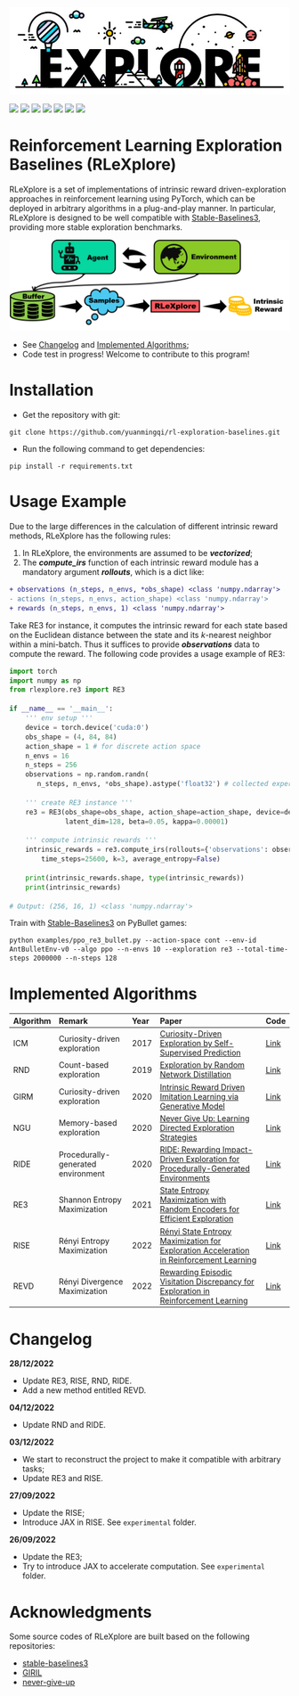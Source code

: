 <div align=center>
<img src='./docs/logo.jpg'>
</div>

<img src="https://img.shields.io/badge/Python->=3.8-brightgreen"> <img src="https://img.shields.io/badge/PyTorch->=1.8.1-orange"> <img src="https://img.shields.io/badge/Gym->=0.21.1-%23252422"> <img src="https://img.shields.io/badge/PyBullet-3.2.5-%2306d6a0">  <img src="https://img.shields.io/badge/DMC Suite-1.0.5-blue"> <img src="https://img.shields.io/badge/JAX-0.3.17-%238338ec"> <img src="https://img.shields.io/badge/Docs-Developing-%23ff595e"> 


# Reinforcement Learning Exploration Baselines (RLeXplore)

RLeXplore is a set of implementations of intrinsic reward driven-exploration approaches in reinforcement learning using PyTorch, which can be deployed in arbitrary algorithms in a plug-and-play manner. In particular, RLeXplore is
designed to be well compatible with [Stable-Baselines3](https://github.com/DLR-RM/stable-baselines3), providing more stable exploration benchmarks. 

<div align=center>
<img src='./docs/flowchart.png' style="width: 600px">
</div>

- See [Changelog](#changelog) and [Implemented Algorithms](#implemented-algorithms);
- Code test in progress! Welcome to contribute to this program!

# Installation
- Get the repository with git:
```
git clone https://github.com/yuanmingqi/rl-exploration-baselines.git
```
- Run the following command to get dependencies:
```shell
pip install -r requirements.txt
```

# Usage Example
Due to the large differences in the calculation of different intrinsic reward methods, RLeXplore has the following rules:

1. In RLeXplore, the environments are assumed to be ***vectorized***;
2. The ***compute_irs*** function of each intrinsic reward module has a mandatory argument ***rollouts***, which is a dict like:
```diff
+ observations (n_steps, n_envs, *obs_shape) <class 'numpy.ndarray'>
- actions (n_steps, n_envs, action_shape) <class 'numpy.ndarray'>
+ rewards (n_steps, n_envs, 1) <class 'numpy.ndarray'>
```

Take RE3 for instance, it computes the intrinsic reward for each state based on the Euclidean distance between the state and 
its $k$-nearest neighbor within a mini-batch. Thus it suffices to provide ***observations</font>*** data to compute the reward. The following code provides a usage example of RE3:
```python
import torch
import numpy as np
from rlexplore.re3 import RE3

if __name__ == '__main__':
    ''' env setup '''
    device = torch.device('cuda:0')
    obs_shape = (4, 84, 84)
    action_shape = 1 # for discrete action space
    n_envs = 16 
    n_steps = 256 
    observations = np.random.randn(
       n_steps, n_envs, *obs_shape).astype('float32') # collected experiences 

    ''' create RE3 instance '''
    re3 = RE3(obs_shape=obs_shape, action_shape=action_shape, device=device,
              latent_dim=128, beta=0.05, kappa=0.00001)

    ''' compute intrinsic rewards '''
    intrinsic_rewards = re3.compute_irs(rollouts={'observations': observations},
        time_steps=25600, k=3, average_entropy=False)

    print(intrinsic_rewards.shape, type(intrinsic_rewards))
    print(intrinsic_rewards)

# Output: (256, 16, 1) <class 'numpy.ndarray'>
```

Train with [Stable-Baselines3](https://github.com/DLR-RM/stable-baselines3) on PyBullet games:
```shell
python examples/ppo_re3_bullet.py --action-space cont --env-id AntBulletEnv-v0 --algo ppo --n-envs 10 --exploration re3 --total-time-steps 2000000 --n-steps 128
```

# Implemented Algorithms
| Algorithm | Remark                                  | Year  | Paper                                                                                                                                                                                                                                                                      | Code                                                                                    |
|:----------|:----------------------------------------|:------|:---------------------------------------------------------------------------------------------------------------------------------------------------------------------------------------------------------------------------------------------------------------------------|:----------------------------------------------------------------------------------------|
| ICM       | Curiosity-driven exploration                 | 2017  | [Curiosity-Driven Exploration by Self-Supervised Prediction](http://proceedings.mlr.press/v70/pathak17a/pathak17a.pdf)                                                                                                                                                     | [Link](https://github.com/yuanmingqi/rl-exploration-baselines/tree/main/rlexplore/icm)  |
| RND       | Count-based exploration            | 2019  | [Exploration by Random Network Distillation](https://arxiv.org/pdf/1810.12894.pdf)                                                                                                                                                                                         | [Link](https://github.com/yuanmingqi/rl-exploration-baselines/tree/main/rlexplore/rnd)  |
| GIRM      | Curiosity-driven exploration            | 2020  | [Intrinsic Reward Driven Imitation Learning via Generative Model](http://proceedings.mlr.press/v119/yu20d/yu20d.pdf)                                                                                                                                                       | [Link](https://github.com/yuanmingqi/rl-exploration-baselines/tree/main/rlexplore/girm) |
| NGU       | Memory-based exploration                | 2020  | [Never Give Up: Learning Directed Exploration Strategies](https://arxiv.org/pdf/2002.06038)                                                                                                                                                                                | [Link](https://github.com/yuanmingqi/rl-exploration-baselines/tree/main/rlexplore/ngu)  |
| RIDE      | Procedurally-generated environment      | 2020  | [RIDE: Rewarding Impact-Driven Exploration for Procedurally-Generated Environments](https://arxiv.org/pdf/2002.12292)                                                                                                                                                      | [Link](https://github.com/yuanmingqi/rl-exploration-baselines/tree/main/rlexplore/ride) |
| RE3       | Shannon Entropy Maximization            | 2021  | [State Entropy Maximization with Random Encoders for Efficient Exploration](http://proceedings.mlr.press/v139/seo21a/seo21a.pdf)                                                                                                                                           | [Link](https://github.com/yuanmingqi/rl-exploration-baselines/tree/main/rlexplore/re3)  |
| RISE      | Rényi Entropy Maximization              | 2022  | [Rényi State Entropy Maximization for Exploration Acceleration in Reinforcement Learning](https://ieeexplore.ieee.org/abstract/document/9802917/)                                                                                                                          | [Link](https://github.com/yuanmingqi/rl-exploration-baselines/tree/main/rlexplore/rise) |
| REVD      | Rényi Divergence Maximization           | 2022  | [Rewarding Episodic Visitation Discrepancy for Exploration in Reinforcement Learning](https://openreview.net/pdf?id=V2pw1VYMrDo)                                                                                                                                           | [Link](https://github.com/yuanmingqi/rl-exploration-baselines/tree/main/rlexplore/revd) |

# Changelog
**28/12/2022**
- Update RE3, RISE, RND, RIDE.
- Add a new method entitled REVD.

**04/12/2022**
- Update RND and RIDE.

**03/12/2022**
- We start to reconstruct the project to make it compatible with arbitrary tasks;
- Update RE3 and RISE.

**27/09/2022**
- Update the RISE;
- Introduce JAX in RISE. See ```experimental``` folder.

**26/09/2022**
- Update the RE3;
- Try to introduce JAX to accelerate computation. See ```experimental``` folder.

# Acknowledgments
Some source codes of RLeXplore are built based on the following repositories:

- [stable-baselines3](https://github.com/DLR-RM/stable-baselines3)
- [GIRIL](https://github.com/xingruiyu/GIRIL)
- [never-give-up](https://github.com/Coac/never-give-up)
